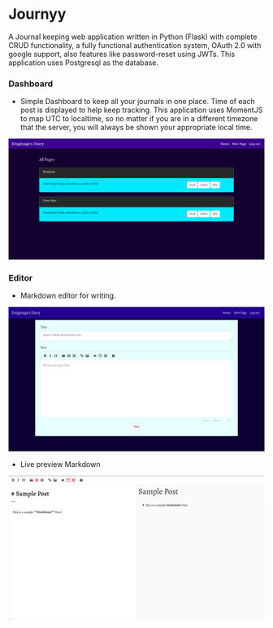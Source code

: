 # Journyy

A Journal keeping web application written in Python (Flask) with complete CRUD functionality, a fully functional authentication system, OAuth 2.0 with google support, also features like password-reset using JWTs. This application uses Postgresql as the database.

### Dashboard

- Simple Dashboard to keep all your journals in one place. Time of each post is displayed to help keep tracking. This application uses MomentJS to map UTC to localtime, so no matter if you are in a different timezone that the server, you will always be shown your appropriate local time.


![dash](.github/ReadmeAssets/dash.png)

### Editor

- Markdown editor for writing.

![short](.github/ReadmeAssets/form.png)

- Live preview Markdown

![live](.github/ReadmeAssets/live.png)




